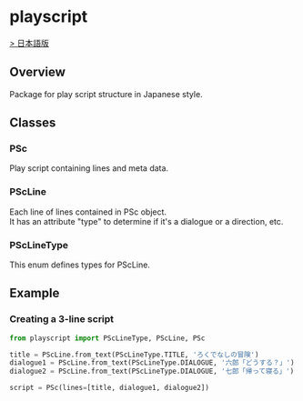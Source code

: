 # playscript

[> 日本語版](https://github.com/satamame/playscript/blob/master/README.md)

## Overview

Package for play script structure in Japanese style.

## Classes

### PSc

Play script containing lines and meta data.

### PScLine

Each line of lines contained in PSc object.  
It has an attribute "type" to determine if it's a dialogue or a direction, etc.

### PScLineType

This enum defines types for PScLine.

## Example

### Creating a 3-line script

```python
from playscript import PScLineType, PScLine, PSc

title = PScLine.from_text(PScLineType.TITLE, 'ろくでなしの冒険')
dialogue1 = PScLine.from_text(PScLineType.DIALOGUE, '六郎「どうする？」')
dialogue2 = PScLine.from_text(PScLineType.DIALOGUE, '七郎「帰って寝る」')

script = PSc(lines=[title, dialogue1, dialogue2])
```
